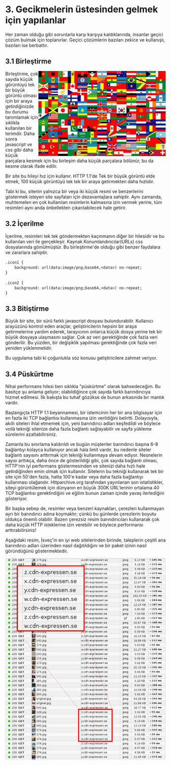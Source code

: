 # 3. Gecikmelerin üstesinden gelmek için yapılanlar

Her zaman olduğu gibi sorunlarla karşı karşıya kaldıklarında, insanlar geçici çözüm bulmak için toplanırlar. Geçici çözümlerin bazıları zekice ve kullanışlı, bazıları ise berbattır.

## 3.1 Birleştirme
<img style="float: right;" src="https://raw.githubusercontent.com/bagder/http2-explained/master/images/spriting.jpg" />

Birleştirme, çok sayıda küçük görüntüyü tek bir büyük görüntü olması için bir araya getirdiğinizde bu durumu tanımlamak için sıklıkla kullanılan bir terimdir. Daha sonra javascript ve css gibi daha küçük parçalara kesmek için bu birleşim daha küçük parçalara bölünür, bu da kesme olarak ifade edilir.

Bir site bu hileyi hız için kullanır. HTTP 1.1'de Tek bir büyük görüntü elde etmek, 100 küçük görüntüyü tek tek bir araya getirmekten daha hızlıdır.

Tabi ki bu, sitenin yalnızca bir veya iki küçük resmi ve benzerlerini göstermek isteyen site sayfaları için dezavantajlara sahiptir. Aynı zamanda, muhtemelen en çok kullanılan resimlerin kalmasına izin vermek yerine, tüm resimleri aynı anda önbellekten çıkarılabilecek hale getirir.

## 3.2 İçerilme

İçerilme, resimleri tek tek göndermekten kaçınmanın diğer bir hilesidir ve bu kullanılan veri ile gerçekleşir. Kaynak Konumlandırıcılar(URLs) css dosyalarında gömülmüştür. Bu birleştirme'de olduğu gibi benzer faydalara ve zararlara sahiptir.

    .icon1 {
        background: url(data:image/png;base64,<data>) no-repeat;
    }

    .icon2 {
        background: url(data:image/png;base64,<data>) no-repeat;
    }


## 3.3 Bitiştirme

Büyük bir site, bir sürü farklı javascript dosyası bulundurabilir. Kullanıcı arayüzünü kontrol eden araçlar, geliştiricilerin hepsini bir araya getirmelerine yardım ederek, tarayıcının onlarca küçük dosya yerine tek bir büyük dosyaya ulaşmasını sağlar. Çok az veri gerektiğinde çok fazla veri gönderilir. Bu yüzden, bir değişiklik yapılması gerektiğinde çok fazla veri yeniden yüklenmelidir.

Bu uygulama tabi ki çoğunlukla söz konusu geliştiricilere zahmet veriyor.

## 3.4 Püskürtme

Nihai performans hilesi ben sıklıkla "püskürtme" olarak bahsedeceğim. Bu basitçe şu anlama geliyor; olabildiğince çok sayıda farklı barındırıcıya hizmet edilmesi. İlk bakışta bu tuhaf gözükse de bunun arkasında bır mantık vardır.

Başlangıçta HTTP 1.1 beyannamesi, bir istemcinin her bir ana bilgisayar için en fazla iki TCP bağlantısı kullanmasına izin verildiğini belirtti. Dolayısıyla, akıllı siteleri ihlal etmemek için, yeni barındırıcı adları keşfedildi ve böylece voilà tekniği sitenize daha fazla bağlantı sağlayabilir ve sayfa yükleme sürelerini azaltabilirsiniz.

Zamanla bu sınırlama kaldırıldı ve bugün müşteriler barındırıcı başına 6-8 bağlantıyı kolayca kullanıyor ancak hala limit vardır, bu nedenle siteler bağlantı sayısını arttırmak için tekniği kullanmaya devam ediyor. Nesnelerin sayısı arttıkça, daha önce de gösterildiği gibi, çok sayıda bağlantı olması, HTTP'nin iyi performans göstermesinden ve sitenizi daha hızlı hale getirdiğinden emin olmak için kullanılır. Sitelerin bu tekniği kullanarak tek bir site için 50'den fazla, hatta 100'e kadar veya daha fazla bağlantıyı kullanması olağandır. Httparchive.org tarafından yayınlanan son istatistikler, siteyi görüntülemek için dünyanın en büyük 300K URL'lerinin ortalama 40 TCP bağlantısı gerektirdiğini ve eğilim bunun zaman içinde yavaş ilerlediğini gösteriyor.

Bir başka sebep de, resimler veya benzeri kaynakları, çerezleri kullanmayan ayrı bir barındırıcı adına koymaktır; çünkü bu günlerde çerezlerin boyutu oldukça önemli olabilir. Bazen çerezsiz resim barındırıcıları kullanarak çok daha küçük HTTP isteklerine izin verebilir ve böylece performansı arttırabilirsiniz!

Aşağıdaki resim, İsveç'in en iyi web sitelerinden birinde, taleplerin çeşitli ana barındırıcı adları üzerinden nasıl dağıtıldığını ve bir paket izinin nasıl göründüğünü göstermektedir.

![image sharding at expressen.se](https://raw.githubusercontent.com/bagder/http2-explained/master/images/expressen-sharding.jpg)
